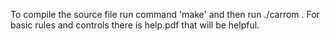 To compile the source file run command 'make' and then run ./carrom .
For basic rules and controls there is help.pdf that will be helpful.
